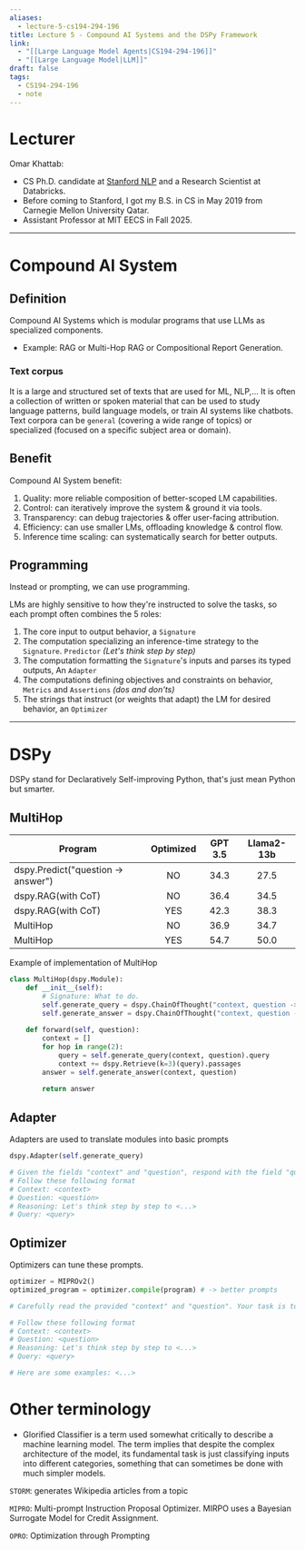 ```yaml
---
aliases:
  - lecture-5-cs194-294-196
title: Lecture 5 - Compound AI Systems and the DSPy Framework
link:
  - "[[Large Language Model Agents|CS194-294-196]]"
  - "[[Large Language Model|LLM]]"
draft: false
tags:
  - CS194-294-196
  - note
---
```

# Lecturer

Omar Khattab:
+ CS Ph.D. candidate at [Stanford NLP](https://nlp.stanford.edu/) and a Research Scientist at Databricks.
+ Before coming to Stanford, I got my B.S. in CS in May 2019 from Carnegie Mellon University Qatar.
+ Assistant Professor at MIT EECS in Fall 2025.

---
# Compound AI System

## Definition

Compound AI Systems which is modular programs that use LLMs as specialized components.
+ Example: RAG or Multi-Hop RAG or Compositional Report Generation.

### Text corpus 

It is a large and structured set of texts that are used for ML, NLP,... It is often a collection of written or spoken material that can be used to study language patterns, build language models, or train AI systems like chatbots. Text corpora can be `general` (covering a wide range of topics) or specialized (focused on a specific subject area or domain).

## Benefit

Compound AI System benefit:
1. Quality: more reliable composition of better-scoped LM capabilities.
2. Control: can iteratively improve the system & ground it via tools.
3. Transparency: can debug trajectories & offer user-facing attribution.
4. Efficiency: can use smaller LMs, offloading knowledge & control flow.
5. Inference time scaling: can systematically search for better outputs.

## Programming

Instead or prompting, we can use programming.

LMs are highly sensitive to how they're instructed to solve the tasks, so each prompt often combines the 5 roles:
1. The core input to output behavior, a `Signature`
2. The computation specializing an inference-time strategy to the `Signature`. `Predictor` *(Let's think step by step)*
3. The computation formatting the `Signature`'s inputs and parses its typed outputs, An `Adapter`
4. The computations defining objectives and constraints on behavior, `Metrics` and `Assertions` *(dos and don'ts)*
5. The strings that instruct (or weights that adapt) the LM for desired behavior, an `Optimizer`

---
# DSPy

DSPy stand for Declaratively Self-improving Python, that's just mean Python but smarter.

## MultiHop

| Program                            | Optimized | GPT 3.5 | Llama2-13b |
| ---------------------------------- | :-------: | :-----: | :--------: |
| dspy.Predict("question -> answer") |    NO     |  34.3   |    27.5    |
| dspy.RAG(with CoT)                 |    NO     |  36.4   |    34.5    |
| dspy.RAG(with CoT)                 |    YES    |  42.3   |    38.3    |
| MultiHop                           |    NO     |  36.9   |    34.7    |
| MultiHop                           |    YES    |  54.7   |    50.0    |

Example of implementation of MultiHop
```python
class MultiHop(dspy.Module):
	def __init__(self):
		# Signature: What to do.
		self.generate_query = dspy.ChainOfThought("context, question -> query")
		self.generate_answer = dspy.ChainOfThought("context, question -> answer")
	
	def forward(self, question):
		context = []
		for hop in range(2):
			query = self.generate_query(context, question).query
			context += dspy.Retrieve(k=3)(query).passages
		answer = self.generate_answer(context, question)
		
		return answer
```

## Adapter

Adapters are used to translate modules into basic prompts
```python
dspy.Adapter(self.generate_query)

# Given the fields "context" and "question", respond with the field "query"
# Follow these following format
# Context: <context>
# Question: <question>
# Reasoning: Let's think step by step to <...>
# Query: <query>
```

## Optimizer

Optimizers can tune these prompts.
```python
optimizer = MIPROv2()
optimized_program = optimizer.compile(program) # -> better prompts

# Carefully read the provided "context" and "question". Your task is to formulate a concise and relevant "query" that could be used to retrieve information from a search engine to anwser the question most effectively. The "query" should encapsulate ...

# Follow these following format
# Context: <context>
# Question: <question>
# Reasoning: Let's think step by step to <...>
# Query: <query>

# Here are some examples: <...>
```

# Other terminology

+ Glorified Classifier is a term used somewhat critically to describe a machine learning model. The term implies that despite the complex architecture of the model, its fundamental task is just classifying inputs into different categories, something that can sometimes be done with much simpler models.

`STORM`: generates Wikipedia articles from a topic

`MIPRO`: Multi-prompt Instruction Proposal Optimizer. MIRPO uses a Bayesian Surrogate Model for Credit Assignment.

`OPRO`: Optimization through Prompting